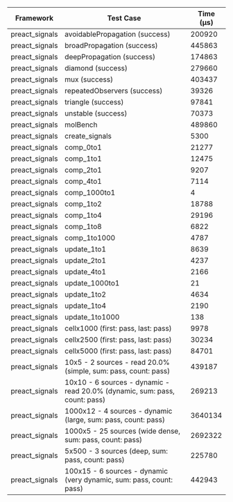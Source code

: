 | Framework | Test Case | Time (μs) |
| --- | --- | --- |
| preact_signals | avoidablePropagation (success) | 200920 |
| preact_signals | broadPropagation (success) | 445863 |
| preact_signals | deepPropagation (success) | 174863 |
| preact_signals | diamond (success) | 279660 |
| preact_signals | mux (success) | 403437 |
| preact_signals | repeatedObservers (success) | 39326 |
| preact_signals | triangle (success) | 97841 |
| preact_signals | unstable (success) | 70373 |
| preact_signals | molBench | 489860 |
| preact_signals | create_signals | 5300 |
| preact_signals | comp_0to1 | 21277 |
| preact_signals | comp_1to1 | 12475 |
| preact_signals | comp_2to1 | 9207 |
| preact_signals | comp_4to1 | 7114 |
| preact_signals | comp_1000to1 | 4 |
| preact_signals | comp_1to2 | 18788 |
| preact_signals | comp_1to4 | 29196 |
| preact_signals | comp_1to8 | 6822 |
| preact_signals | comp_1to1000 | 4787 |
| preact_signals | update_1to1 | 8639 |
| preact_signals | update_2to1 | 4237 |
| preact_signals | update_4to1 | 2166 |
| preact_signals | update_1000to1 | 21 |
| preact_signals | update_1to2 | 4634 |
| preact_signals | update_1to4 | 2190 |
| preact_signals | update_1to1000 | 138 |
| preact_signals | cellx1000 (first: pass, last: pass) | 9978 |
| preact_signals | cellx2500 (first: pass, last: pass) | 30234 |
| preact_signals | cellx5000 (first: pass, last: pass) | 84701 |
| preact_signals | 10x5 - 2 sources - read 20.0% (simple, sum: pass, count: pass) | 439187 |
| preact_signals | 10x10 - 6 sources - dynamic - read 20.0% (dynamic, sum: pass, count: pass) | 269213 |
| preact_signals | 1000x12 - 4 sources - dynamic (large, sum: pass, count: pass) | 3640134 |
| preact_signals | 1000x5 - 25 sources (wide dense, sum: pass, count: pass) | 2692322 |
| preact_signals | 5x500 - 3 sources (deep, sum: pass, count: pass) | 225780 |
| preact_signals | 100x15 - 6 sources - dynamic (very dynamic, sum: pass, count: pass) | 442943 |
